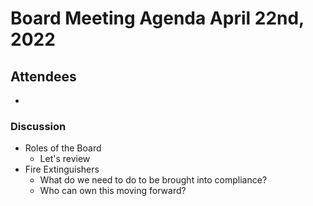 # Board Meeting Agenda April 22nd, 2022

## Attendees
- 

### Discussion
- Roles of the Board
  - Let's review 
- Fire Extinguishers
  - What do we need to do to be brought into compliance?
  - Who can own this moving forward?
